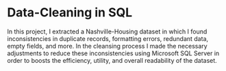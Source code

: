 # Data-Cleaning in SQL
In this project, I extracted a Nashville-Housing dataset in which I found inconsistencies in duplicate records, formatting errors, redundant data, empty fields, and more. In the cleansing process I made the necessary adjustments to reduce these inconsistencies using Microsoft SQL Server in order to boosts the efficiency, utility, and overall readability of the dataset.
